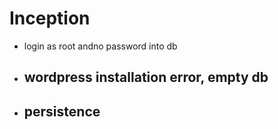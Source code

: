 # Inception

- login as root andno password into db
- ## wordpress installation error, empty db
- ## persistence
